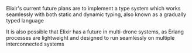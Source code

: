 Elixir's current future plans are to implement a type system which works seamlessly with both static and dynamic typing, also known as a gradually typed language

It is also possible that Elixir has a future in multi-drone systems, as Erlang processes are lightweight and designed to run seamlessly on multiple interconnected systems